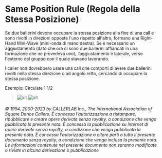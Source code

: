 # Same Position Rule (Regola della Stessa Posizione)

Se due ballerini devono occupare la stessa posizione alla fine di una call e sono rivolti in direzioni opposte l'uno
rispetto all'altro, formano una Right-Hand Mini-Wave (mini-onda di mano destra). Se è necessario un
aggiustamento (dato che ora ci sono due ballerini affiancati in una formazione che ne prevedeva uno),
l’aggiustamento è laterale, verso l'esterno del gruppo con il quale stavano lavorando.

I caller non dovrebbero usare una call che comporti di avere due ballerini rivolti nella stessa direzione o ad
angolo retto, cercando di occupare la stessa posizione.

Esempio: Circulate 1 1/2

>
> ![alt](same_position_rule_1.png)
> ![alt](same_position_rule_2.png)
>


###### © 1994, 2000-2023 by CALLERLAB Inc., The International Association of Square Dance Callers.  È concessa l'autorizzazione a ristampare, ripubblicare e creare opere derivate senza royalty, a condizione che venga pubblicata la presente nota. È concessa la pubblicazione su Internet di opere derivate senza royalty, a condizione che venga pubblicata la presente nota. È concessa l'autorizzazione a citare parti o tutto il presente documento senza royalty, a condizione che venga inclusa la presente nota. Le informazioni contenute nel presente documento non saranno modificate o riviste in alcuna derivazione o pubblicazione